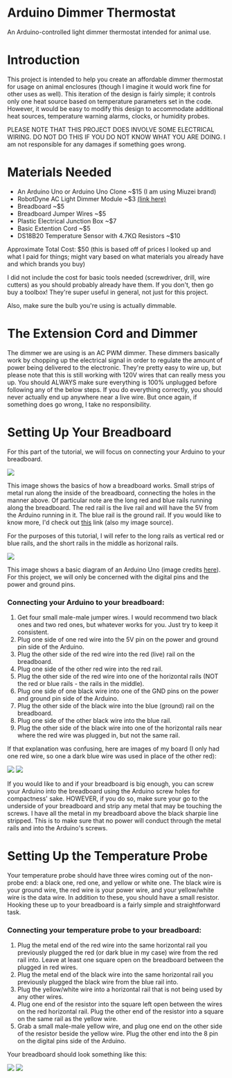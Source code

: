# Arduino Dimmer Thermostat
An Arduino-controlled light dimmer thermostat intended for animal use.
# Introduction
This project is intended to help you create an affordable dimmer thermostat for usage on animal enclosures (though I imagine it would work fine for other uses as well). This iteration of the design is fairly simple; it controls only one heat source based on temperature parameters set in the code. However, it would be easy to modify this design to accommodate additional heat sources, temperature warning alarms, clocks, or humidity probes. 

PLEASE NOTE THAT THIS PROJECT DOES INVOLVE SOME ELECTRICAL WIRING. DO NOT DO THIS IF YOU DO NOT KNOW WHAT YOU ARE DOING. I am not responsible for any damages if something goes wrong.
# Materials Needed
- An Arduino Uno or Arduino Uno Clone ~$15 (I am using Miuzei brand)
- RobotDyne AC Light Dimmer Module ~$3 [(link here)](https://robotdyn.com/ac-light-dimmer-module-1-channel-3-3v-5v-logic-ac-50-60hz-220v-110v.html)
- Breadboard ~$5
- Breadboard Jumper Wires ~$5
- Plastic Electrical Junction Box ~$7
- Basic Extention Cord ~$5
- DS18B20 Temperature Sensor with 4.7KΩ Resistors ~$10

Approximate Total Cost: $50 (this is based off of prices I looked up and what I paid for things; might vary based on what materials you already have and which brands you buy)

I did not include the cost for basic tools needed (screwdriver, drill, wire cutters) as you should probably already have them. If you don't, then go buy a toolbox! They're super useful in general, not just for this project.

Also, make sure the bulb you're using is actually dimmable. 
# The Extension Cord and Dimmer
The dimmer we are using is an AC PWM dimmer. These dimmers basically work by chopping up the electrical signal in order to regulate the amount of power being delivered to the electronic. They're pretty easy to wire up, but please note that this is still working with 120V wires that can really mess you up. You should ALWAYS make sure everything is 100% unplugged before following any of the below steps. If you do everything correctly, you should never actually end up anywhere near a live wire. But once again, if something does go wrong, I take no responsibility. 
# Setting Up Your Breadboard
For this part of the tutorial, we will focus on connecting your Arduino to your breadboard. 

![](images/Breadboard_Anno.jpeg)

This image shows the basics of how a breadboard works. Small strips of metal run along the inside of the breadboard, connecting the holes in the manner above. Of particular note are the long red and blue rails running along the breadboard. The red rail is the live rail and will have the 5V from the Arduino running in it. The blue rail is the ground rail. If you would like to know more, I'd check out [this](https://magpi.raspberrypi.org/articles/breadboard-tutorial) link (also my image source).

For the purposes of this tutorial, I will refer to the long rails as vertical red or blue rails, and the short rails in the middle as horizonal rails.

![](images/arduino.PNG)

This image shows a basic diagram of an Arduino Uno (image credits [here](http://arduinotogo.com/2016/09/09/chapter-3-arduino-schematic/)). For this project, we will only be concerned with the digital pins and the power and ground pins. 

### Connecting your Arduino to your breadboard:
1. Get four small male-male jumper wires. I would recommend two black ones and two red ones, but whatever works for you. Just try to keep it consistent.
2. Plug one side of one red wire into the 5V pin on the power and ground pin side of the Arduino. 
3. Plug the other side of the red wire into the red (live) rail on the breadboard.
4. Plug one side of the other red wire into the red rail.
5. Plug the other side of the red wire into one of the horizontal rails (NOT the red or blue rails - the rails in the middle).
4. Plug one side of one black wire into one of the GND pins on the power and ground pin side of the Arduino.
5. Plug the other side of the black wire into the blue (ground) rail on the breadboard.
6. Plug one side of the other black wire into the blue rail.
7. Plug the other side of the black wire into one of the horizontal rails near where the red wire was plugged in, but not the same rail.

If that explanation was confusing, here are images of my board (I only had one red wire, so one a dark blue wire was used in place of the other red):

![](images/breadboard_r.jpg) ![](images/breadboard2_r.jpg)

If you would like to and if your breadboard is big enough, you can screw your Arduino into the breadboard using the Arduino screw holes for compactness' sake. HOWEVER, if you do so, make sure your go to the underside of your breadboard and strip any metal that may be touching the screws. I have all the metal in my breadboard above the black sharpie line stripped. This is to make sure that no power will conduct through the metal rails and into the Arduino's screws.

# Setting Up the Temperature Probe
Your temperature probe should have three wires coming out of the non-probe end: a black one, red one, and yellow or white one. The black wire is your ground wire, the red wire is your power wire, and your yellow/white wire is the data wire. In addition to these, you should have a small resistor. Hooking these up to your breadboard is a fairly simple and straightforward task.

### Connecting your temperature probe to your breadboard:
1. Plug the metal end of the red wire into the same horizontal rail you previously plugged the red (or dark blue in my case) wire from the red rail into. Leave at least one square open on the breadboard between the plugged in red wires.
2. Plug the metal end of the black wire into the same horizontal rail you previously plugged the black wire from the blue rail into. 
3. Plug the yellow/white wire into a horizontal rail that is not being used by any other wires.
4. Plug one end of the resistor into the square left open between the wires on the red horizontal rail. Plug the other end of the resistor into a square on the same rail as the yellow wire.
5. Grab a small male-male yellow wire, and plug one end on the other side of the resistor beside the yellow wire. Plug the other end into the 8 pin on the digital pins side of the Arduino.

Your breadboard should look something like this:

![](images/temp1.jpg) ![](images/temp2.jpg)
